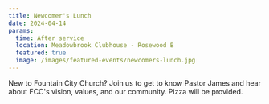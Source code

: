 ```yaml
---
title: Newcomer's Lunch
date: 2024-04-14
params:
  time: After service
  location: Meadowbrook Clubhouse - Rosewood B
  featured: true
  image: /images/featured-events/newcomers-lunch.jpg
---
```

New to Fountain City Church? Join us to get to know Pastor James and hear about FCC's vision, values,  and our community. Pizza will be provided.

<!--more-->
